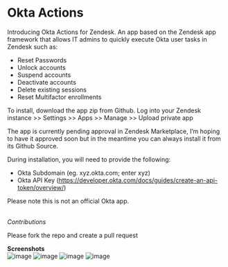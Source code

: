 # Okta Actions

Introducing Okta Actions for Zendesk. An app based on the Zendesk app framework that allows IT admins to quickly execute Okta user tasks in Zendesk such as:

- Reset Passwords
- Unlock accounts
- Suspend accounts
- Deactivate accounts
- Delete existing sessions
- Reset Multifactor enrollments

To install, download the app zip from Github. Log into your Zendesk instance >> Settings >> Apps >> Manage >> Upload private app

The app is currently pending approval in Zendesk Marketplace, I’m hoping to have it approved soon but in the meantime you can always install it from its Github Source.

During installation, you will need to provide the following:

- Okta Subdomain (eg. xyz.okta.com; enter xyz)
- Okta API Key (https://developer.okta.com/docs/guides/create-an-api-token/overview/)

Please note this is not an official Okta app.<br><br>

*Contributions*

Please fork the repo and create a pull request

<b>Screenshots</b>
<br>
![image](https://user-images.githubusercontent.com/23067036/81766375-1adbd100-952a-11ea-809d-b680b3515520.png)
![image](https://user-images.githubusercontent.com/23067036/81766383-1e6f5800-952a-11ea-9d45-a25456f6f45e.png)
![image](https://user-images.githubusercontent.com/23067036/81766388-216a4880-952a-11ea-8e8c-ee116561e6b2.png)
![image](https://user-images.githubusercontent.com/23067036/81766391-24653900-952a-11ea-8dbc-a5496ecca9ba.png)

